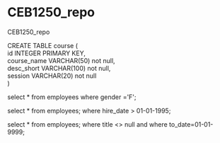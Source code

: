 # CEB1250_repo
CEB1250_repo

CREATE TABLE course (  
id INTEGER PRIMARY KEY,  
course_name VARCHAR(50) not null,  
desc_short VARCHAR(100) not null,  
session VARCHAR(20) not null  
) 
  
  
  
select * from employees 
where gender ='F'; 
  
  
  
select * from employees; 
where hire_date > 01-01-1995; 
  
  
select * from employees; 
where title <> null and where to_date=01-01-9999; 
